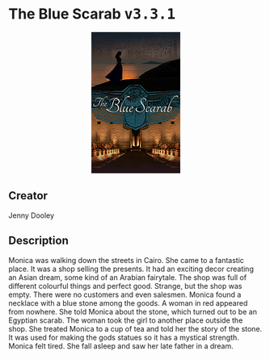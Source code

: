 
# The Blue Scarab <kbd>v3.3.1</kbd>

<center>
  <img src="./cover-1024.jpg"/>
</center>

## Creator
Jenny Dooley

## Description
Monica was walking down the streets in Cairo. She came to a fantastic place. It was a shop selling the presents. It had an exciting decor creating an Asian dream, some kind of an Arabian fairytale. The shop was full of different colourful things and perfect good. Strange, but the shop was empty. There were no customers and even salesmen. Monica found a necklace with a blue stone among the goods. A woman in red appeared from nowhere. She told Monica about the stone, which turned out to be an Egyptian scarab. The woman took the girl to another place outside the shop. She treated Monica to a cup of tea and told her the story of the stone. It was used for making the gods statues so it has a mystical strength. Monica felt tired. She fall asleep and saw her late father in a dream.
